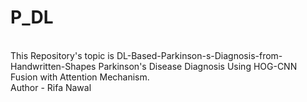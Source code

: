 # P_DL
<br>
This Repository's topic is DL-Based-Parkinson-s-Diagnosis-from-Handwritten-Shapes Parkinson's Disease Diagnosis Using HOG-CNN Fusion with Attention Mechanism.
<br>
Author - Rifa Nawal
